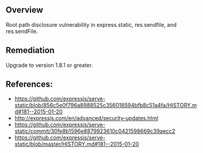 ## Overview

Root path disclosure vulnerability in express.static, res.sendfile, and res.sendFile.

## Remediation

Upgrade to version 1.8.1 or greater.

## References:
- https://github.com/expressjs/serve-static/blob/856c5e0f796a8988525c356018594bfb8c51a4fa/HISTORY.md#181--2015-01-20
- http://expressjs.com/en/advanced/security-updates.html
- https://github.com/expressjs/serve-static/commit/30fe8b1596e8879923610c0421598669c39aecc2
- https://github.com/expressjs/serve-static/blob/master/HISTORY.md#181--2015-01-20
